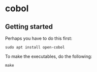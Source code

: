 # cobol

## Getting started

Perhaps you have to do this first:

```
sudo apt install open-cobol
```

To make the executables, do the following:

```
make
```
